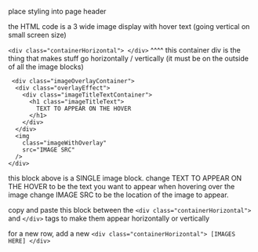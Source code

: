 place styling into page header

the HTML code is a 3 wide image display with hover text (going vertical on small screen size)

```<div class="containerHorizontal"> </div>```
^^^^ this container div is the thing that makes stuff go horizontally / vertically (it must be on the outside of all the image blocks)
```
 <div class="imageOverlayContainer">
  <div class="overlayEffect">
    <div class="imageTitleTextContainer">
      <h1 class="imageTitleText">
        TEXT TO APPEAR ON THE HOVER
      </h1>
    </div>
  </div>
  <img
    class="imageWithOverlay"
    src="IMAGE SRC"
  />
</div>
```

this block above is a SINGLE image block.
change TEXT TO APPEAR ON THE HOVER to be the text you want to appear when hovering over the image
change IMAGE SRC to be the location of the image to appear.

copy and paste this block between the `<div class="containerHorizontal">` and `</div>` tags to make them appear horizontally or vertically

for a new row, add a new `<div class="containerHorizontal"> [IMAGES HERE] </div>`
